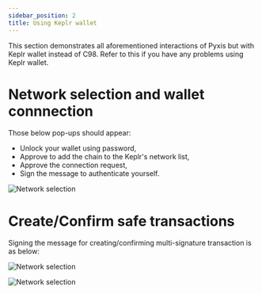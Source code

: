 ```yaml
---
sidebar_position: 2
title: Using Keplr wallet
---
```

This section demonstrates all aforementioned interactions of Pyxis but with Keplr wallet instead of C98. Refer to this if you have any problems using Keplr wallet. 

# Network selection and wallet connnection

Those below pop-ups should appear:
- Unlock your wallet using password,
- Approve to add the chain to the Keplr's network list,
- Approve the connection request,
- Sign the message to authenticate yourself.
 
![Network selection](/img/pyxis-safe/extras/keplr/connect_your_wallet.png)

# Create/Confirm safe transactions

Signing the message for creating/confirming multi-signature transaction is as below:

![Network selection](/img/pyxis-safe/extras/keplr/create_safe_transaction.png)

![Network selection](/img/pyxis-safe/extras/keplr/confirm_safe_transaction.png)
